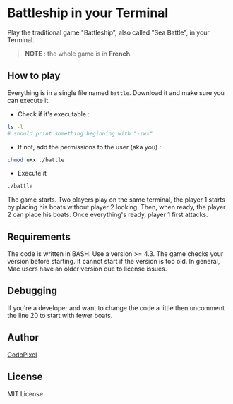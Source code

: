 # Battleship in your Terminal

Play the traditional game "Battleship", also called "Sea Battle", in your Terminal.

> **NOTE** : the whole game is in **French**.

## How to play

Everything is in a single file named `battle`. Download it and make sure you can execute it.

- Check if it's executable :

```bash
ls -l
# should print something beginning with "-rwx"
```

- If not, add the permissions to the user (aka you) :

```bash
chmod u+x ./battle
```

- Execute it

```bash
./battle
```

The game starts. Two players play on the same terminal, the player 1 starts by placing his boats without player 2 looking. Then, when ready, the player 2 can place his boats. Once everything's ready, player 1 first attacks.

## Requirements

The code is written in BASH. Use a version >= 4.3. The game checks your version before starting. It cannot start if the version is too old. In general, Mac users have an older version due to license issues.

## Debugging

If you're a developer and want to change the code a little then uncomment the line 20 to start with fewer boats.

## Author

[CodoPixel](https://github.com/CodoPixel/)

## License

MIT License
